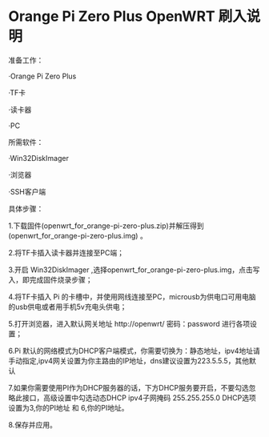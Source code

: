 # Orange Pi Zero Plus OpenWRT 刷入说明

准备工作：

 ·Orange Pi Zero Plus
 
 ·TF卡
 
 ·读卡器
 
 ·PC
 
所需软件：
 
 ·Win32DiskImager
 
 ·浏览器
 
 ·SSH客户端
 
 具体步骤：
 
 1.下载固件(openwrt_for_orange-pi-zero-plus.zip)并解压得到(openwrt_for_orange-pi-zero-plus.img) 。
 
 2.将TF卡插入读卡器并连接至PC端；
 
 3.开启 Win32DiskImager ,选择openwrt_for_orange-pi-zero-plus.img，点击写入，即完成固件烧录步骤；
 
 4.将TF卡插入 Pi 的卡槽中，并使用网线连接至PC，microusb为供电口可用电脑的usb供电或者用手机5v充电头供电；
 
 5.打开浏览器，进入默认网关地址 http://openwrt/  密码：password 进行各项设置；
 
 6.Pi 默认的网络模式为DHCP客户端模式，你需要切换为：静态地址，ipv4地址请手动指定,ipv4网关设置为你主路由的IP地址，dns建议设置为223.5.5.5，其他默认
 
 7.如果你需要使用PI作为DHCP服务器的话，下方DHCP服务要开启，不要勾选忽略此接口，高级设置中勾选动态DHCP ipv4子网掩码 255.255.255.0 DHCP选项 设置为3,你的PI地址  和 6,你的PI地址。
 
 8.保存并应用。
